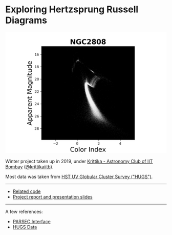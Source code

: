 # Exploring Hertzsprung Russell Diagrams  
<p align="center"> 
    <img src="img/cmd_ngc2808.png">
</p>



Winter project taken up in 2019,  under [Krittika - Astronomy Club of IIT Bombay](https://www.facebook.com/KrittikaIITB/) ([@krittikaiitb](https://github.com/krittikaiitb)).     

Most data was taken from [HST UV Globular Cluster Survey ("HUGS")](https://archive.stsci.edu/prepds/hugs/).

---

- [Related code](Code)
- [Project report and presentation slides](Reports)

---

A few references:
- [PARSEC Interface](http://stev.oapd.inaf.it/cgi-bin/cmd)
- [HUGS Data](https://archive.stsci.edu/prepds/hugs/)
